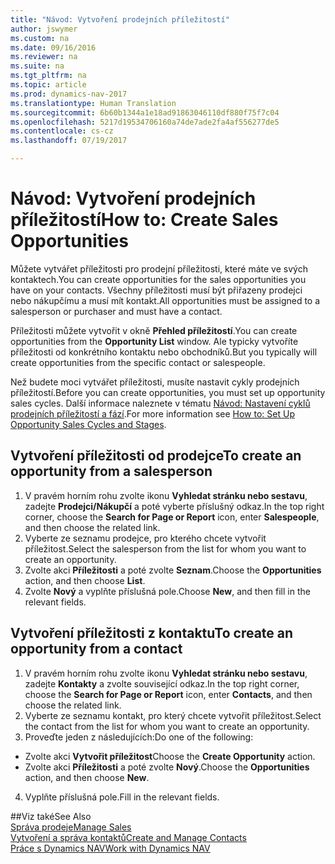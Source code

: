 ```yaml
---
title: "Návod: Vytvoření prodejních příležitostí"
author: jswymer
ms.custom: na
ms.date: 09/16/2016
ms.reviewer: na
ms.suite: na
ms.tgt_pltfrm: na
ms.topic: article
ms.prod: dynamics-nav-2017
ms.translationtype: Human Translation
ms.sourcegitcommit: 6b60b1344a1e18ad91863046110df880f75f7c04
ms.openlocfilehash: 5217d19534706160a74de7ade2fa4af556277de5
ms.contentlocale: cs-cz
ms.lasthandoff: 07/19/2017

---
```

# <a name="how-to-create-sales-opportunities"></a><span data-ttu-id="50ecd-102">Návod: Vytvoření prodejních příležitostí</span><span class="sxs-lookup"><span data-stu-id="50ecd-102">How to: Create Sales Opportunities</span></span>
<span data-ttu-id="50ecd-103">Můžete vytvářet příležitosti pro prodejní příležitosti, které máte ve svých kontaktech.</span><span class="sxs-lookup"><span data-stu-id="50ecd-103">You can create opportunities for the sales opportunities you have on your contacts.</span></span> <span data-ttu-id="50ecd-104">Všechny příležitosti musí být přiřazeny prodejci nebo nákupčímu a musí mít kontakt.</span><span class="sxs-lookup"><span data-stu-id="50ecd-104">All opportunities must be assigned to a salesperson or purchaser and must have a contact.</span></span>

<span data-ttu-id="50ecd-105">Příležitosti můžete vytvořit v okně **Přehled příležitostí**.</span><span class="sxs-lookup"><span data-stu-id="50ecd-105">You can create opportunities from the **Opportunity List** window.</span></span> <span data-ttu-id="50ecd-106">Ale typicky vytvoříte příležitosti od konkrétního kontaktu nebo obchodníků.</span><span class="sxs-lookup"><span data-stu-id="50ecd-106">But you typically will create opportunities from the specific contact or salespeople.</span></span>

<span data-ttu-id="50ecd-107">Než budete moci vytvářet příležitosti, musíte nastavit cykly prodejních příležitostí.</span><span class="sxs-lookup"><span data-stu-id="50ecd-107">Before you can create opportunities, you must set up opportunity sales cycles.</span></span> <span data-ttu-id="50ecd-108">Další informace naleznete v tématu [Návod: Nastavení cyklů prodejních příležitostí a fází](marketing-how-setup-opportunity-sales-cycles-stages.md).</span><span class="sxs-lookup"><span data-stu-id="50ecd-108">For more information see [How to: Set Up Opportunity Sales Cycles and Stages](marketing-how-setup-opportunity-sales-cycles-stages.md).</span></span>

## <a name="to-create-an-opportunity-from-a-salesperson"></a><span data-ttu-id="50ecd-109">Vytvoření příležitosti od prodejce</span><span class="sxs-lookup"><span data-stu-id="50ecd-109">To create an opportunity from a salesperson</span></span>
1. <span data-ttu-id="50ecd-110">V pravém horním rohu zvolte ikonu **Vyhledat stránku nebo sestavu**, zadejte **Prodejci/Nákupčí** a poté vyberte příslušný odkaz.</span><span class="sxs-lookup"><span data-stu-id="50ecd-110">In the top right corner, choose the **Search for Page or Report** icon, enter **Salespeople**, and then choose the related link.</span></span>
2. <span data-ttu-id="50ecd-111">Vyberte ze seznamu prodejce, pro kterého chcete vytvořit příležitost.</span><span class="sxs-lookup"><span data-stu-id="50ecd-111">Select the salesperson from the list for whom you want to create an opportunity.</span></span>
3. <span data-ttu-id="50ecd-112">Zvolte akci **Příležitosti** a poté zvolte **Seznam**.</span><span class="sxs-lookup"><span data-stu-id="50ecd-112">Choose the **Opportunities** action, and then choose **List**.</span></span>
4. <span data-ttu-id="50ecd-113">Zvolte **Nový** a vyplňte příslušná pole.</span><span class="sxs-lookup"><span data-stu-id="50ecd-113">Choose **New**, and then fill in the relevant fields.</span></span>  

<!-- taken out for OPS -->
<!-- [AZURE.INCLUDE [tooltip-note](../includes/tooltip-note.md)] -->

## <a name="to-create-an-opportunity-from-a-contact"></a><span data-ttu-id="50ecd-114">Vytvoření příležitosti z kontaktu</span><span class="sxs-lookup"><span data-stu-id="50ecd-114">To create an opportunity from a contact</span></span>
1. <span data-ttu-id="50ecd-115">V pravém horním rohu zvolte ikonu **Vyhledat stránku nebo sestavu**, zadejte **Kontakty** a zvolte související odkaz.</span><span class="sxs-lookup"><span data-stu-id="50ecd-115">In the top right corner, choose the **Search for Page or Report** icon, enter **Contacts**, and then choose the related link.</span></span>
2. <span data-ttu-id="50ecd-116">Vyberte ze seznamu kontakt, pro který chcete vytvořit příležitost.</span><span class="sxs-lookup"><span data-stu-id="50ecd-116">Select the contact from the list for whom you want to create an opportunity.</span></span>
3. <span data-ttu-id="50ecd-117">Proveďte jeden z následujících:</span><span class="sxs-lookup"><span data-stu-id="50ecd-117">Do one of the following:</span></span>
  * <span data-ttu-id="50ecd-118">Zvolte akci **Vytvořit příležitost**</span><span class="sxs-lookup"><span data-stu-id="50ecd-118">Choose the **Create Opportunity** action.</span></span>
  * <span data-ttu-id="50ecd-119">Zvolte akci **Příležitosti** a poté zvolte **Nový**.</span><span class="sxs-lookup"><span data-stu-id="50ecd-119">Choose the  **Opportunities** action, and then choose **New**.</span></span>
4. <span data-ttu-id="50ecd-120">Vyplňte příslušná pole.</span><span class="sxs-lookup"><span data-stu-id="50ecd-120">Fill in the relevant fields.</span></span>

##<a name="see-also"></a><span data-ttu-id="50ecd-121">Viz také</span><span class="sxs-lookup"><span data-stu-id="50ecd-121">See Also</span></span>  
[<span data-ttu-id="50ecd-122">Správa prodeje</span><span class="sxs-lookup"><span data-stu-id="50ecd-122">Manage Sales</span></span>](sales-manage-sales.md)  
[<span data-ttu-id="50ecd-123">Vytvoření a správa kontaktů</span><span class="sxs-lookup"><span data-stu-id="50ecd-123">Create and Manage Contacts</span></span>](marketing-contacts.md)  
[<span data-ttu-id="50ecd-124">Práce s Dynamics NAV</span><span class="sxs-lookup"><span data-stu-id="50ecd-124">Work with Dynamics NAV</span></span>](ui-work-product.md)

